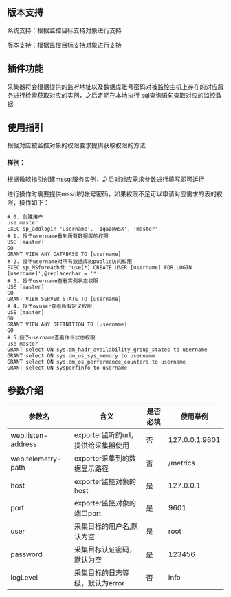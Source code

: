 ## 版本支持

系统支持：根据监控目标支持对象进行支持

版本支持：根据监控目标支持对象进行支持

## 插件功能

采集器将会根据提供的监听地址以及数据库账号密码对被监控主机上存在的对应服务进行检索获取对应的实例，之后定期在本地执行 sql查询语句查取对应的监控数据

## 使用指引

根据对应被监控对象的权限要求提供获取权限的方法

#### 样例：

根据微软指引创建mssql服务实例，之后对对应需求参数进行填写即可运行

进行操作时需要提供mssql的帐号密码，如果权限不足可以申请对应需求的表的权限，操作如下：

```mssql
# 0. 创建用户
use master
EXEC sp_addlogin 'username', '1qaz@WSX', 'master'
# 1. 授予username看到所有数据库的权限
USE [master]
GO
GRANT VIEW ANY DATABASE TO [username]
# 2. 授予username对所有数据库的public访问权限
EXEC sp_MSforeachdb 'use[*] CREATE USER [username] FOR LOGIN [username]',@replacechar = '*'
# 3. 授予username查看实例状态权限
USE [master]
GO
GRANT VIEW SERVER STATE TO [username]
# 4. 授予ovuser查看所有定义权限
USE [master]
GO
GRANT VIEW ANY DEFINITION TO [username]
GO
# 5.授予username查看作业状态权限
use master
GRANT select ON sys.dm_hadr_availability_group_states to username
GRANT select ON sys.dm_os_sys_memory to username
GRANT select ON sys.dm_os_performance_counters to username
GRANT select ON sysperfinfo to username
```



## 参数介绍

| 参数名             | 含义                                | 是否必填 | 使用举例       |
| ------------------ | ----------------------------------- | -------- | -------------- |
| web.listen-address | exporter监听的url，提供给采集器使用 | 否       | 127.0.0.1:9601 |
| web.telemetry-path | exporter采集到的数据显示路径        | 否       | /metrics       |
| host               | exporter监控对象的host              | 是       | 127.0.0.1      |
| port               | exporter监控对象的端口port          | 是       | 9601           |
| user               | 采集目标的用户名,默认为空           | 是       | root           |
| password           | 采集目标认证密码，默认为空          | 是       | 123456         |
| logLevel           | 采集目标的日志等级，默认为error     | 否       | info           |
